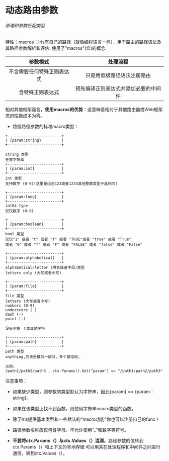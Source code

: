# 动态路由参数

###### 原理和参数匹配类型

特性：macros：Iris有自己的路径（就像编程语言一样），用于路由的路径语法及其路径参数解析和评估. 使用了"macros"(宏)的概念.

|       参数模式            |       处理流程        |
|:------------------------:|:--------------------:|
| 不含需要任何特殊正则表达式 | 只是用低级路径语法注册路由 |
| 含特殊正则表达式          | 预先编译正则表达式并添加必要的中间件 |

相对其他框架而言，**使用macros的优势**：这意味着相对于其他路由器或Web框架 您的性能成本为零。


* 路径路径参数的标准macro类型：
```
+------------------------+
| {param:string}         |
+------------------------+

string 类型
任意字符串
+------------------------+
| {param:int}            |
+------------------------+
int 类型
支持数字 (0-9)(这里是组合123或者1234其他整数类型于此相同)

+------------------------+
| {param:long}           |
+------------------------+
int64 type
仅仅数字 (0-9)

+------------------------+
| {param:boolean}        |
+------------------------+
bool 类型
仅仅"1" 或者 "t" 或者 "T" 或者 "TRUE"或者 "true" 或者 "True"
或者 "0" 或者 "f" 或者 "F" 或者 "FALSE" 或者 "false" 或者 "False"

+------------------------+
| {param:alphabetical}   |
+------------------------+
alphabetical/letter (拼音或者字母)类型
letters only (大写或者小写)

+------------------------+
| {param:file}           |
+------------------------+
file 类型
letters (大写或者小写)
numbers (0-9)
underscore (_)
dash (-)
point (.)

没有空格 ！或其他字符

+------------------------+
| {param:path}           |
+------------------------+
path 类型
anything,应该是最后一部分，多个路径段,

示例: 
/path1/path2/path3 , ctx.Params().Get("param") == "/path1/path2/path3"

```

注意事项：
* 如果缺少类型，则参数的类型默认为字符串，因此{param} == {param：string}。
* 如果在该类型上找不到函数，则使用字符串macro类型的函数。
* 除了Iris提供基本类型和一些默认的“macro功能”你也可以注册自己的func！

* 路径参数名称应仅包含字母。不允许使用“_”和数字等符号。
* **不要将ctx.Params（）与ctx.Values（）混淆**。路径参数的值转到ctx.Params（）和上下文的本地存储 可以用来在处理程序和中间件之间进行通信，转到ctx.Values（）。

